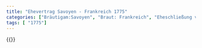 ```yaml
---
title: "Ehevertrag Savoyen - Frankreich 1775"
categories: ["Bräutigam:Savoyen", "Braut: Frankreich", "Eheschließung vollzogen?:Ja", "verschiedenkonfessionelle Ehe?:Nein", "Dynastie Bräutigam:Savoyen", "Akteur Bräutigam:Savoyen", "Akteur Braut:Bourbon (Frankreich)", "Textbezug?:ja", "Ständisch?:nein", "Ratifikation?:nein", "Sonstiges?:ja", "Bräutigam:Savoyen", "Braut: Frankreich"]
tags: [ "1775"]
---
```

<!--more-->
{{<v208>}}